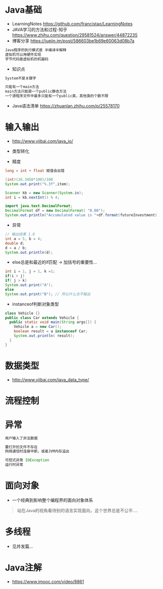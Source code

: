 # Java基础

- LearningNotes <https://github.com/francistao/LearningNotes>
- JAVA学习的方法和过程-知乎 <https://www.zhihu.com/question/29581524/answer/44872235>
- 博客分享 <https://juejin.im/post/586603be1b69e60063d08b7a>

```java
Java程序的执行模式是 半编译半解释
虚拟机可以用硬件实现
字节代码是虚拟机的机器码
```

- 知识点

```java
System不是关键字

只能有一个main方法
main方法只能是一个public静态方法
一个源程序文件中最多只能有一个public类，其他类的个数不限
```

- Java语法清单 <https://zhuanlan.zhihu.com/p/25578170>

# 输入输出

- <http://www.yiibai.com/java_io/>

- 类型转化

- 精度

```java
long = int + float 赋值会出错

(int)(26.3456*100)/100
System.out.print("%.3f",item);

Scanner kb = new Scanner(System.in);
int i = kb.nextInt() % 4;

import java.text.DecimalFormat;
DecimalFormat df = new DecimalFormat( "0.00");
System.out.println("Accumulated value is "+df.format(futureInvestment));
```

- 异常

```java
// 输出结果 1.0
int a = 5, b = 4;
double d;
d = a / b;
System.out.println(d);
```

- else总是和最近的if匹配 -> 加括号的重要性...

```java
int i = 1, j = 1, k =1;
if(i > j)
if( j > k)
System.out.print("A");
else
System.out.print("B"); // 所以什么也不输出
```

- instanceof判断对象类型

```java
class Vehicle {}
public class Car extends Vehicle {
  public static void main(String args[]) {
    Vehicle a = new Car();
    boolean result = a instanceof Car;
    System.out.println( result);
  }
}
```

# 数据类型

- <http://www.yiibai.com/java_data_type/>

# 流程控制

# 异常

```java
用户输入了非法数据

要打开的文件不存在
网络通信时连接中断，或者JVM内存溢出

可控式异常 IOException
运行时异常
```

# 面向对象

- 一个经典到影响整个编程界的面向对象体系

> 站在Java的视角看待别的语言实现面向，这个世界总是不公平....

# 多线程

- 见并发篇...

# Java注解

- <https://www.imooc.com/video/8861>
